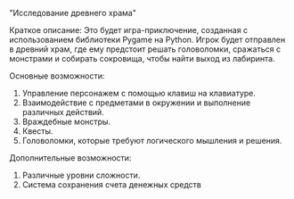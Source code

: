 "Исследование древнего храма"

Краткое описание: Это будет игра-приключение, созданная с использованием библиотеки Pygame на Python. Игрок будет отправлен в древний храм, где ему предстоит решать головоломки, сражаться с монстрами и собирать сокровища, чтобы найти выход из лабиринта.

Основные возможности:
1. Управление персонажем с помощью клавиш на клавиатуре.
2. Взаимодействие с предметами в окружении и выполнение различных действий.
3. Враждебные монстры.
4. Квесты.
5. Головоломки, которые требуют логического мышления и решения.

Дополнительные возможности:
1. Различные уровни сложности.
2. Система сохранения счета денежных средств
